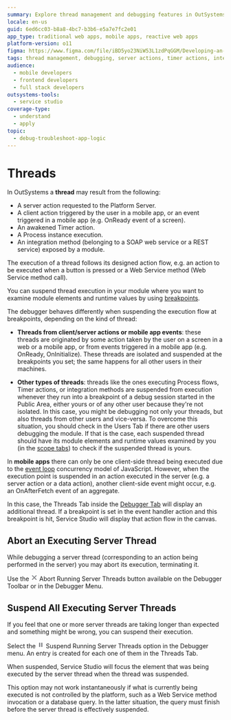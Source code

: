 ```yaml
---
summary: Explore thread management and debugging features in OutSystems 11 (O11), including suspending, examining, and aborting threads during development.
locale: en-us
guid: 6ed6cc03-b8a8-4bc7-b3b6-e5a7e7fc2e01
app_type: traditional web apps, mobile apps, reactive web apps
platform-version: o11
figma: https://www.figma.com/file/iBD5yo23NiW53L1zdPqGGM/Developing-an-Application?type=design&node-id=4520%3A3272&mode=design&t=vStGeN187wwjAjiU-1
tags: thread management, debugging, server actions, timer actions, integration services
audience:
  - mobile developers
  - frontend developers
  - full stack developers
outsystems-tools:
  - service studio
coverage-type:
  - understand
  - apply
topic:
  - debug-troubleshoot-app-logic
---
```


# Threads

In OutSystems a **thread** may result from the following:

* A server action requested to the Platform Server.
* A client action triggered by the user in a mobile app, or an event triggered in a mobile app (e.g. OnReady event of a screen).
* An awakened Timer action.
* A Process instance execution.
* An integration method (belonging to a SOAP web service or a REST service) exposed by a module.

The execution of a thread follows its designed action flow, e.g. an action to be executed when a button is pressed or a Web Service method (Web Service method call).

You can suspend thread execution in your module where you want to examine module elements and runtime values by using [breakpoints](<breakpoints.md>).

The debugger behaves differently when suspending the execution flow at breakpoints, depending on the kind of thread:

* **Threads from client/server actions or mobile app events**: these threads are originated by some action taken by the user on a screen in a web or a mobile app, or from events triggered in a mobile app (e.g. OnReady, OnInitialize). These threads are isolated and suspended at the breakpoints you set; the same happens for all other users in their machines.

* **Other types of threads**: threads like the ones executing Process flows, Timer actions, or integration methods are suspended from execution whenever they run into a breakpoint of a debug session started in the Public Area, either yours or of any other user because they're not isolated. In this case, you might be debugging not only your threads, but also threads from other users and vice-versa. To overcome this situation, you should check in the Users Tab if there are other users debugging the module. If that is the case, each suspended thread should have its module elements and runtime values examined by you (in the [scope tabs](<debugger-ui-reference.md#scope-tabs-area>)) to check if the suspended thread is yours.

<div class="info" markdown="1">

In **mobile apps** there can only be one client-side thread being executed due to the [event loop](<https://developer.mozilla.org/en-US/docs/Web/JavaScript/EventLoop>) concurrency model of JavaScript. However, when the execution point is suspended in an action executed in the server (e.g. a server action or a data action), another client-side event might occur, e.g. an OnAfterFetch event of an aggregate.

In this case, the Threads Tab inside the [Debugger Tab](<debugger-ui-reference.md#debugging-context-area>) will display an additional thread. If a breakpoint is set in the event handler action and this breakpoint is hit, Service Studio will display that action flow in the canvas.

</div>

## Abort an Executing Server Thread

While debugging a server thread (corresponding to an action being performed in the server) you may abort its execution, terminating it.

Use the ![Icon representing the Abort Running Server Threads button in the debugger toolbar.](images/toolbar-button-abort.png "Abort Running Server Threads Button") Abort Running Server Threads button available on the Debugger Toolbar or in the Debugger Menu.

## Suspend All Executing Server Threads

If you feel that one or more server threads are taking longer than expected and something might be wrong, you can suspend their execution.

Select the ![Icon depicting the Suspend Running Server Threads button in the debugger menu.](images/toolbar-button-suspend.png "Suspend Running Server Threads Button") Suspend Running Server Threads option in the Debugger menu. An entry is created for each one of them in the Threads Tab.

When suspended, Service Studio will focus the element that was being executed by the server thread when the thread was suspended.

<div class="info" markdown="1">

This option may not work instantaneously if what is currently being executed is not controlled by the platform, such as a Web Service method invocation or a database query. In the latter situation, the query must finish before the server thread is effectively suspended.

</div>
